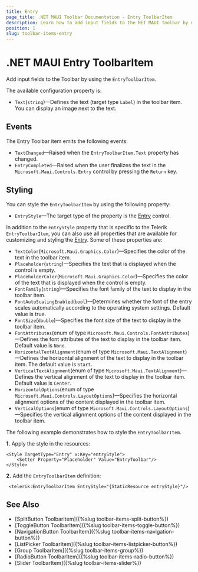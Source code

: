 ```yaml
---
title: Entry
page_title: .NET MAUI Toolbar Documentation - Entry ToolbarItem
description: Learn how to add input fields to the NET MAUI Toolbar by using the Entry Toolbar item. Configure the Entry item by using the emitted events and styling properties.
position: 1
slug: toolbar-items-entry
---
```


# .NET MAUI Entry ToolbarItem 

Add input fields to the Toolbar by using the `EntryToolbarItem`.

The available configuration property is:

* `Text`(`string`)&mdash;Defines the text (target type `Label`) in the toolbar item. You can display an image next to the text.

## Events

The Entry Toolbar item emits the following events:

* `TextChanged`&mdash;Raised when the `EntryToolbarItem.Text` property has changed.
* `EntryCompleted`&mdash;Raised when the user finalizes the text in the `Microsoft.Maui.Controls.Entry` control by pressing the `Return` key.

## Styling

You can style the `EntryToolbarItem` by using the following property:

* `EntryStyle`—The target type of the property is the [Entry](https://learn.microsoft.com/en-us/dotnet/maui/user-interface/controls/entry) control.

In addition to the `EntryStyle` property that is specific to the Telerik `EntryToolbarItem`, you can also use all properties that are available for customizing and styling the [Entry](https://learn.microsoft.com/en-us/dotnet/maui/user-interface/controls/entry). Some of these properties are:

* `TextColor`(`Microsoft.Maui.Graphics.Color`)&mdash;Specifies the color of the text in the toolbar item.
* `Placeholder`(`string`)&mdash;Specifies the text that is displayed when the control is empty.
* `PlaceholderColor`(`Microsoft.Maui.Graphics.Color`)&mdash;Specifies the color of the text that is displayed when the control is empty.
* `FontFamily`(`string`)&mdash;Specifies the font family of the text to display in the toolbar item.
* `FontAutoScalingEnabled`(`bool`)&mdash;Determines whether the font of the entry scales automatically according to the operating system settings. Default value is true.
* `FontSize`(`double`)&mdash;Specifies the font size of the text to display in the toolbar item.
* `FontAttributes`(enum of type `Microsoft.Maui.Controls.FontAttributes`)&mdash;Defines the font attributes of the text to display in the toolbar item. Default value is `None`.
* `HorizontalTextAlignment`(enum of type `Microsoft.Maui.TextAlignment`)&mdash;Defines the horizontal alignment of the text to display in the toolbar item. The default value is `Start`.
* `VerticalTextAlignment`(enum of type `Microsoft.Maui.TextAlignment`)&mdash;Defines the vertical alignment of the text to display in the toolbar item. Default value is `Center`.
* `HorizontalOptions`(enum of type `Microsoft.Maui.Controls.LayoutOptions`)&mdash;Specifies the horizontal alignment options of the content displayed in the toolbar item.
* `VerticalOptions`(enum of type `Microsoft.Maui.Controls.LayoutOptions`)&mdash;Specifies the vertical alignment options of the content displayed in the toolbar item.

The following example demonstrates how to style the `EntryToolbarItem`.

**1.** Apply the style in the resources:

```XAML
<Style TargetType="Entry" x:Key="entryStyle">
    <Setter Property="Placeholder" Value="EntryToolbar"/>
</Style>
```

**2.** Add the `EntryToolbarItem` definition:

```XAML
 <telerik:EntryToolbarItem EntryStyle="{StaticResource entryStyle}"/>
```

## See Also

- [SplitButton ToolbarItem]({%slug toolbar-items-split-button%})
- [ToggleButton ToolbarItem]({%slug toolbar-items-toggle-button%})
- [NavigationButton ToolbarItem]({%slug toolbar-items-navigation-button%})
- [ListPicker ToolbarItem]({%slug toolbar-items-listpicker-button%})
- [Group ToolbarItem]({%slug toolbar-items-group%})
- [RadioButton ToolbarItem]({%slug toolbar-items-radio-button%})
- [Slider ToolbarItem]({%slug toolbar-items-slider%})
